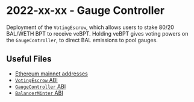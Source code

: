 # 2022-xx-xx - Gauge Controller

Deployment of the `VotingEscrow`, which allows users to stake 80/20 BAL/WETH BPT to receive veBPT. Holding veBPT gives voting powers on the `GaugeController`, to direct BAL emissions to pool gauges.

## Useful Files

- [Ethereum mainnet addresses](./output/mainnet.json)
- [`VotingEscrow` ABI](./abi/VotingEscrow.json)
- [`GaugeController` ABI](./abi/GaugeController.json)
- [`BalancerMinter` ABI](./abi/BalancerMinter.json)
